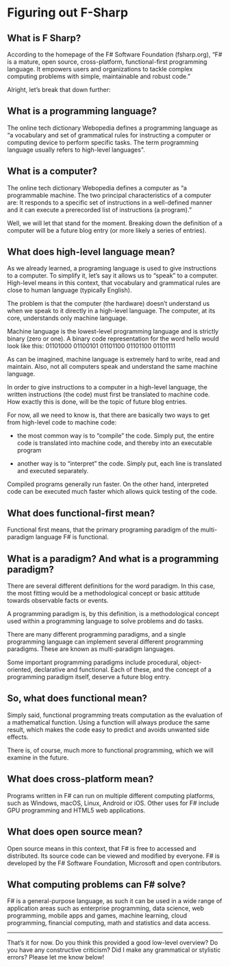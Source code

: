 # Figuring out F-Sharp
## What is F Sharp? 

According to the homepage of the F# Software Foundation (fsharp.org), “F# is a mature, open source, cross-platform, functional-first programming language. It empowers users and organizations to tackle complex computing problems with simple, maintainable and robust code.” 

Alright, let’s break that down further: 

## What is a programming language? 

The online tech dictionary Webopedia defines a programming language as “a vocabulary and set of grammatical rules for instructing a computer or computing device to perform specific tasks. The term programming language usually refers to high-level languages". 

## What is a computer? 

The online tech dictionary Webopedia defines a computer as “a programmable machine. The two principal characteristics of a computer are: It responds to a specific set of instructions in a well-defined manner and it can execute a prerecorded list of instructions (a program).” 

Well, we will let that stand for the moment. Breaking down the definition of a computer will be a future blog entry (or more likely a series of entries).  

## What does high-level language mean? 

As we already learned, a programing language is used to give instructions to a computer. To simplify it, let’s say it allows us to “speak” to a computer. High-level means in this context, that vocabulary and grammatical rules are close to human language (typically English).  

The problem is that the computer (the hardware) doesn’t understand us when we speak to it directly in a high-level language. The computer, at its core, understands only machine language.  

Machine language is the lowest-level programming language and is strictly binary (zero or one). A binary code representation for the word hello would look like this: 01101000 01100101 01101100 01101100 01101111 

As can be imagined, machine language is extremely hard to write, read and maintain. Also, not all computers speak and understand the same machine language. 

In order to give instructions to a computer in a high-level language, the written instructions (the code) must first be translated to machine code. How exactly this is done, will be the topic of future blog entries.  

For now, all we need to know is, that there are basically two ways to get from high-level code to machine code:  

- the most common way is to “compile” the code. Simply put, the entire code is translated into machine code, and thereby into an executable program 

- another way is to “interpret” the code. Simply put, each line is translated and executed separately.  

Compiled programs generally run faster. On the other hand, interpreted code can be executed much faster which allows quick testing of the code.  

## What does functional-first mean? 

Functional first means, that the primary programing paradigm of the multi-paradigm language F# is functional.  

## What is a paradigm? And what is a programming paradigm? 

There are several different definitions for the word paradigm. In this case, the most fitting would be a methodological concept or basic attitude towards observable facts or events. 

A programming paradigm is, by this definition, is a methodological concept used within a programming language to solve problems and do tasks.  

There are many different programming paradigms, and a single programming language can implement several different programming paradigms. These are known as multi-paradigm languages.  

Some important programming paradigms include procedural, object-oriented, declarative and functional. Each of these, and the concept of a programming paradigm itself, deserve a future blog entry.  

## So, what does functional mean? 

Simply said, functional programming treats computation as the evaluation of a mathematical function. Using a function will always produce the same result, which makes the code easy to predict and avoids unwanted side effects.  

There is, of course, much more to functional programming, which we will examine in the future.  

## What does cross-platform mean? 

Programs written in F# can run on multiple different computing platforms, such as Windows, macOS, Linux, Android or iOS. Other uses for F# include GPU programming and HTML5 web applications. 

## What does open source mean? 

Open source means in this context, that F# is free to accessed and distributed. Its source code can be viewed and modified by everyone. F# is developed by the F# Software Foundation, Microsoft and open contributors.  

## What computing problems can F# solve? 

F# is a general-purpose language, as such it can be used in a wide range of application areas such as enterprise programming, data science, web programming, mobile apps and games, machine learning, cloud programming, financial computing, math and statistics and data access.  

 
---------------------
That’s it for now. Do you think this provided a good low-level overview? Do you have any constructive criticism?  Did I make any grammatical or stylistic errors? Please let me know below!  